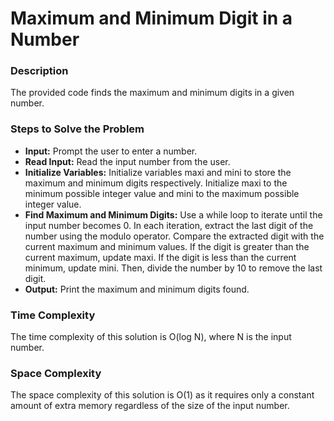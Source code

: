 # Maximum and Minimum Digit in a Number


### Description
The provided code finds the maximum and minimum digits in a given number.

### Steps to Solve the Problem
 - **Input:** Prompt the user to enter a number.
 - **Read Input:** Read the input number from the user.
 - **Initialize Variables:** Initialize variables maxi and mini to store the maximum and minimum digits respectively. Initialize maxi to the minimum possible integer value and mini to the maximum possible integer value.
 - **Find Maximum and Minimum Digits:** Use a while loop to iterate until the input number becomes 0. In each iteration, extract the last digit of the number using the modulo operator. Compare the extracted digit with the current maximum and minimum values. If the digit is greater than the current maximum, update maxi. If the digit is less than the current minimum, update mini. Then, divide the number by 10 to remove the last digit.
 - **Output:** Print the maximum and minimum digits found.

### Time Complexity
The time complexity of this solution is O(log N), where N is the input number.

### Space Complexity
The space complexity of this solution is O(1) as it requires only a constant amount of extra memory regardless of the size of the input number.

